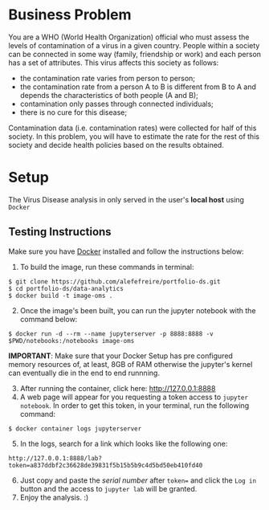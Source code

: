 # Business Problem
You are a WHO (World Health Organization) official who must assess the levels of contamination of a virus in a given country. People within a society can be connected in some way (family, friendship or work) and each person has a set of attributes.
This virus affects this society as follows:
* the contamination rate varies from person to person;
* the contamination rate from a person A to B is different from B to A and depends the characteristics of both people (A and B);
* contamination only passes through connected individuals;
* there is no cure for this disease;

Contamination data (i.e. contamination rates) were collected for half
of this society. In this problem, you will have to estimate the rate for the rest of this society and decide health policies based on the results obtained. 
# Setup
The Virus Disease analysis in only served in the user's **local host** using `Docker`
## Testing Instructions
Make sure you have [Docker](https://docs.docker.com/engine/install/) installed and follow the instructions below:

1. To build the image, run these commands in terminal:
```
$ git clone https://github.com/alefefreire/portfolio-ds.git
$ cd portfolio-ds/data-analytics
$ docker build -t image-oms .  
```
2. Once the image's been built, you can run the jupyter notebook with the command below:
````
$ docker run -d --rm --name jupyterserver -p 8888:8888 -v $PWD/notebooks:/notebooks image-oms
````
**IMPORTANT**: Make sure that your Docker Setup has pre configured memory resources of, at least, 8GB of RAM otherwise the jupyter's kernel can eventually die in the end to end runnning.

3. After running the container, click here: http://127.0.0.1:8888
4. A web page will appear for you requesting a token access to `jupyter notebook`. In order to get this token, in your terminal, run the following command:
````
$ docker container logs jupyterserver
````
5. In the logs, search for a link which looks like the following one:
````
http://127.0.0.1:8888/lab?token=a837ddbf2c36628de39831f5b15b5b9c4d5bd50eb410fd40
````
6. Just copy and paste the *serial number* after `token=` and click the `Log in` button and the access to `jupyter lab` will be granted.
7. Enjoy the analysis.  :) 